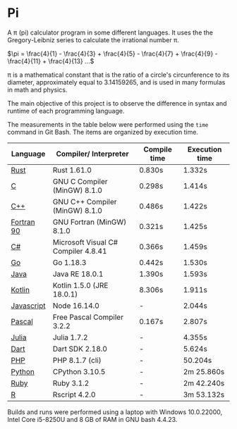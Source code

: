 # Pi

A &pi; (pi) calculator program in some different languages. It uses the the Gregory-Leibniz series to calculate the irrational number &pi;.

$\pi = \frac{4}{1} - \frac{4}{3} + \frac{4}{5} - \frac{4}{7} + \frac{4}{9} - \frac{4}{11} + \frac{4}{13} ...$

&pi; is a mathematical constant that is the ratio of a circle's circunference to its diameter, approximately equal to 3.14159265, and is used in many formulas in math and physics.

The main objective of this project is to observe the difference in syntax and runtime of each programming language.

The measurements in the table below were performed using the `time` command in Git Bash. The items are organized by execution time.

| Language | Compiler/ Interpreter | Compile time| Execution time |
| --- | --- | --- | --- |
| <a href="./src/pi.rs">Rust</a> | Rust 1.61.0 | 0.830s | 1.332s |
| <a href="./src/pi.c">C</a> | GNU C Compiler (MinGW) 8.1.0 | 0.298s | 1.414s |
| <a href="./src/pi.cpp">C++</a> | GNU C++ Compiler (MinGW) 8.1.0 | 0.486s | 1.422s |
| <a href="./src/pi.f90">Fortran 90</a> | GNU Fortran (MinGW) 8.1.0 | 0.321s | 1.425s |
| <a href="./src/pi.cs">C#</a> | Microsoft Visual C# Compiler 4.8.41 | 0.366s | 1.459s |
| <a href="./src/pi.go">Go</a> | Go 1.18.3 | 0.442s | 1.530s |
| <a href="./src/pi.java">Java</a> | Java RE 18.0.1 | 1.390s | 1.593s |
| <a href="./src/pi.kt">Kotlin</a> | Kotlin 1.5.0 (JRE 18.0.1) | 8.306s | 1.911s |
| <a href="./src/pi.js">Javascript</a> | Node 16.14.0 | - | 2.044s |
| <a href="./src/pi.pp">Pascal</a> | Free Pascal Compiler 3.2.2| 0.167s | 2.807s |
| <a href="./src/pi.jl">Julia</a> | Julia 1.7.2 | - | 4.355s |
| <a href="./src/pi.dart">Dart</a> | Dart SDK 2.18.0 | - | 5.624s |
| <a href="./src/pi.php">PHP</a> | PHP 8.1.7 (cli)| - | 50.204s |
| <a href="./src/pi.py">Python</a> | CPython 3.10.5 | - | 2m 25.860s |
| <a href="./src/pi.rb">Ruby</a> | Ruby 3.1.2 | - | 2m 42.240s |
| <a href="./src/pi.r">R</a> | Rscript 4.2.0 | - | 3m 53.132s |

Builds and runs were performed using a laptop with Windows 10.0.22000, Intel Core i5-8250U and 8 GB of RAM in GNU bash 4.4.23.
